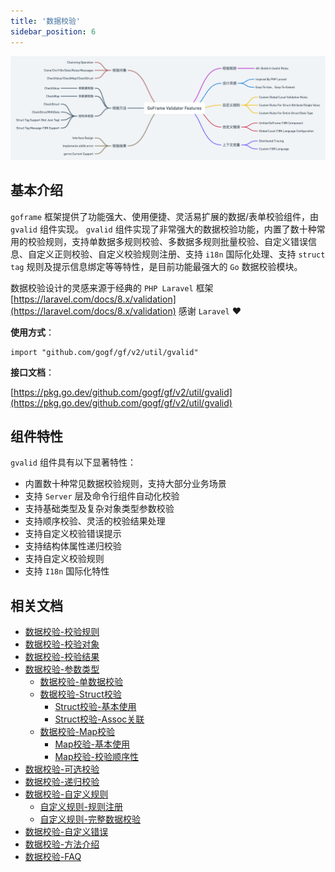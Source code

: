 ```yaml
---
title: '数据校验'
sidebar_position: 6
---
```


![](/markdown/3d51347c7b838493bde687d74ca1d647.png)

## 基本介绍

`goframe` 框架提供了功能强大、使用便捷、灵活易扩展的数据/表单校验组件，由 `gvalid` 组件实现。 `gvalid` 组件实现了非常强大的数据校验功能，内置了数十种常用的校验规则，支持单数据多规则校验、多数据多规则批量校验、自定义错误信息、自定义正则校验、自定义校验规则注册、支持 `i18n` 国际化处理、支持 `struct tag` 规则及提示信息绑定等等特性，是目前功能最强大的 `Go` 数据校验模块。

数据校验设计的灵感来源于经典的 `PHP Laravel` 框架 [https://laravel.com/docs/8.x/validation](https://laravel.com/docs/8.x/validation) 感谢 `Laravel` ❤️

**使用方式**：

```
import "github.com/gogf/gf/v2/util/gvalid"
```

**接口文档**：

[https://pkg.go.dev/github.com/gogf/gf/v2/util/gvalid](https://pkg.go.dev/github.com/gogf/gf/v2/util/gvalid)

## 组件特性

`gvalid` 组件具有以下显著特性：

- 内置数十种常见数据校验规则，支持大部分业务场景
- 支持 `Server` 层及命令行组件自动化校验
- 支持基础类型及复杂对象类型参数校验
- 支持顺序校验、灵活的校验结果处理
- 支持自定义校验错误提示
- 支持结构体属性递归校验
- 支持自定义校验规则
- 支持 `I18n` 国际化特性

## 相关文档

- [数据校验-校验规则](output/goframe-v2.2-md/核心组件-重点/数据校验/数据校验-校验规则)
- [数据校验-校验对象](output/goframe-v2.2-md/核心组件-重点/数据校验/数据校验-校验对象)
- [数据校验-校验结果](output/goframe-v2.2-md/核心组件-重点/数据校验/数据校验-校验结果)
- [数据校验-参数类型](output/goframe-v2.2-md/核心组件-重点/数据校验/数据校验-参数类型)
  - [数据校验-单数据校验](output/goframe-v2.2-md/核心组件-重点/数据校验/数据校验-参数类型/数据校验-单数据校验)
  - [数据校验-Struct校验](output/goframe-v2.2-md/核心组件-重点/数据校验/数据校验-参数类型/数据校验-Struct校验)
    - [Struct校验-基本使用](output/goframe-v2.2-md/核心组件-重点/数据校验/数据校验-参数类型/数据校验-Struct校验/Struct校验-基本使用)
    - [Struct校验-Assoc关联](output/goframe-v2.2-md/核心组件-重点/数据校验/数据校验-参数类型/数据校验-Struct校验/Struct校验-Assoc关联)
  - [数据校验-Map校验](output/goframe-v2.2-md/核心组件-重点/数据校验/数据校验-参数类型/数据校验-Map校验)
    - [Map校验-基本使用](output/goframe-v2.2-md/核心组件-重点/数据校验/数据校验-参数类型/数据校验-Map校验/Map校验-基本使用)
    - [Map校验-校验顺序性](output/goframe-v2.2-md/核心组件-重点/数据校验/数据校验-参数类型/数据校验-Map校验/Map校验-校验顺序性)
- [数据校验-可选校验](output/goframe-v2.2-md/核心组件-重点/数据校验/数据校验-可选校验)
- [数据校验-递归校验](output/goframe-v2.2-md/核心组件-重点/数据校验/数据校验-递归校验)
- [数据校验-自定义规则](output/goframe-v2.2-md/核心组件-重点/数据校验/数据校验-自定义规则)
  - [自定义规则-规则注册](output/goframe-v2.2-md/核心组件-重点/数据校验/数据校验-自定义规则/自定义规则-规则注册)
  - [自定义规则-完整数据校验](output/goframe-v2.2-md/核心组件-重点/数据校验/数据校验-自定义规则/自定义规则-完整数据校验)
- [数据校验-自定义错误](output/goframe-v2.2-md/核心组件-重点/数据校验/数据校验-自定义错误)
- [数据校验-方法介绍](output/goframe-v2.2-md/核心组件-重点/数据校验/数据校验-方法介绍)
- [数据校验-FAQ](output/goframe-v2.2-md/核心组件-重点/数据校验/数据校验-FAQ)